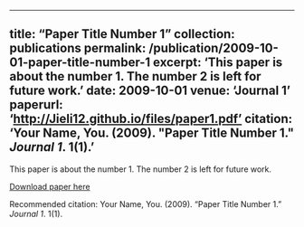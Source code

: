 <!--
 * Author         : Jie Li, Department of Statistics, London School of Economics.
 * Date           : 2022-03-22 16:04:07
 * Last Revision  : 2022-03-22 18:35:01
 * Last Author    : Jie Li
 * File Path      : /Jieli12.github.io/_publications/2009-10-01-paper-title-number-1.md
 * Description    :
 *
 *
 *
 *
 *
 *
 *
 *
 * Copyright (c) 2022 by Jie Li, j.li196@lse.ac.uk
 * All Rights Reserved.
-->
---
title: “Paper Title Number 1”
collection: publications
permalink: /publication/2009-10-01-paper-title-number-1
excerpt: ‘This paper is about the number 1. The number 2 is left for future work.’
date: 2009-10-01
venue: ‘Journal 1’
paperurl: ‘http://Jieli12.github.io/files/paper1.pdf’
citation: ‘Your Name, You. (2009). &quot;Paper Title Number 1.&quot; <i>Journal 1</i>. 1(1).’
---
This paper is about the number 1. The number 2 is left for future work.

[Download paper here](http://Jieli12.github.io/files/paper1.pdf)

Recommended citation: Your Name, You. (2009). “Paper Title Number 1.” <i>Journal 1</i>. 1(1).